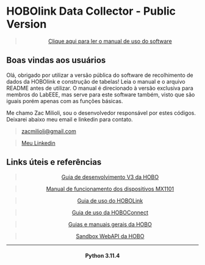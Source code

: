 <!-- Editar este arquivo conforme andamento do projeto -->
#    HOBOlink Data Collector - Public Version 
<center>

>[Clique aqui para ler o manual de uso do software](https://docs.google.com/document/d/1lL5UrmyO86zZRGS8wnavQgqz3GMyEph231QrroseGg8/edit?usp=sharing)
</center>

##  Boas vindas aos usuários
Olá, obrigado por utilizar a versão pública do software de recolhimento de dados da HOBOlink e construção de tabelas! Leia o manual e o arquivo README antes de utilizar. O manual é direcionado à versão exclusiva para membros do LabEEE, mas serve para este software também, visto que são iguais porém apenas com as funções básicas.

Me chamo Zac Milioli, sou o desenvolvedor responsável por estes códigos. Deixarei abaixo meu email e linkedin para contato.
> zacmilioli@gmail.com

> [Meu Linkedin](https://www.linkedin.com/in/zac-milioli)


##  Links úteis e referências
<center>

>[Guia de desenvolvimento V3 da HOBO](https://www.onsetcomp.com/sites/default/files/2023-01/25113-B%20HOBOlink%20Web%20Services%20V3%20Developer%27s%20Guide.pdf)

>[Manual de funcionamento dos dispositivos MX1101](https://www.onsetcomp.com/sites/default/files/2023-01/17840-U%20MX1101%20Manual.pdf)

>[Guia de uso do HOBOLink](https://www.onsetcomp.com/sites/default/files/resources-documents/17672-T%20HOBOlink%20User%27s%20Guide.pdf)

>[Guia de uso da HOBOConnect](https://www.onsetcomp.com/sites/default/files/2023-02/24371-H%20HOBOconnect%20User%27s%20Guide.pdf)

>[Guias e manuais gerais da HOBO](https://www.onsetcomp.com/resources?terms=&f%5B0%5D=resource-type%3A1286)

>[Sandbox WebAPI da HOBO](https://webservice.hobolink.com/ws/auth/info/index.html#)
___

#### Python 3.11.4</center>